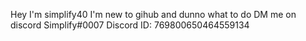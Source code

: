 Hey I'm simplify40
I'm new to gihub and dunno what to do
DM me on discord Simplify#0007
Discord ID: 769800650464559134
